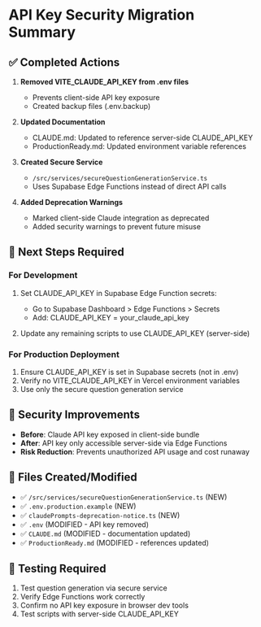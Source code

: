 # API Key Security Migration Summary

## ✅ Completed Actions

1. **Removed VITE_CLAUDE_API_KEY from .env files**
   - Prevents client-side API key exposure
   - Created backup files (.env.backup)

2. **Updated Documentation**
   - CLAUDE.md: Updated to reference server-side CLAUDE_API_KEY
   - ProductionReady.md: Updated environment variable references

3. **Created Secure Service**
   - `/src/services/secureQuestionGenerationService.ts`
   - Uses Supabase Edge Functions instead of direct API calls

4. **Added Deprecation Warnings**
   - Marked client-side Claude integration as deprecated
   - Added security warnings to prevent future misuse

## 🔄 Next Steps Required

### For Development
1. Set CLAUDE_API_KEY in Supabase Edge Function secrets:
   - Go to Supabase Dashboard > Edge Functions > Secrets
   - Add: CLAUDE_API_KEY = your_claude_api_key

2. Update any remaining scripts to use CLAUDE_API_KEY (server-side)

### For Production Deployment
1. Ensure CLAUDE_API_KEY is set in Supabase secrets (not in .env)
2. Verify no VITE_CLAUDE_API_KEY in Vercel environment variables
3. Use only the secure question generation service

## 🔐 Security Improvements

- **Before**: Claude API key exposed in client-side bundle
- **After**: API key only accessible server-side via Edge Functions
- **Risk Reduction**: Prevents unauthorized API usage and cost runaway

## 📁 Files Created/Modified

- ✅ `/src/services/secureQuestionGenerationService.ts` (NEW)
- ✅ `.env.production.example` (NEW)  
- ✅ `claudePrompts-deprecation-notice.ts` (NEW)
- ✅ `.env` (MODIFIED - API key removed)
- ✅ `CLAUDE.md` (MODIFIED - documentation updated)
- ✅ `ProductionReady.md` (MODIFIED - references updated)

## 🧪 Testing Required

1. Test question generation via secure service
2. Verify Edge Functions work correctly
3. Confirm no API key exposure in browser dev tools
4. Test scripts with server-side CLAUDE_API_KEY

